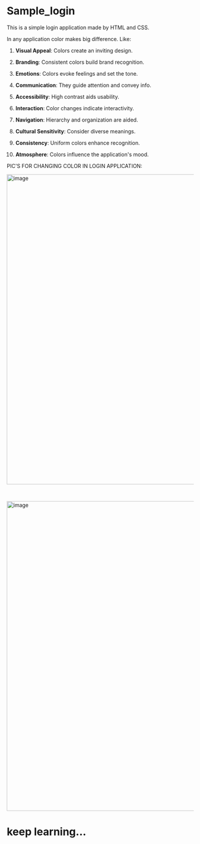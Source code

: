 # Sample_login
This is a simple login application made by HTML and CSS.


In any application color makes big difference. Like:

1. **Visual Appeal**:  Colors create an inviting design.

2. **Branding**:  Consistent colors build brand recognition.

3. **Emotions**:  Colors evoke feelings and set the tone.

4. **Communication**:  They guide attention and convey info.

5. **Accessibility**:  High contrast aids usability.

6. **Interaction**:  Color changes indicate interactivity.

7. **Navigation**:  Hierarchy and organization are aided.

8. **Cultural Sensitivity**:  Consider diverse meanings.

9. **Consistency**:  Uniform colors enhance recognition.

10. **Atmosphere**:  Colors influence the application's mood.


PIC'S FOR CHANGING COLOR IN LOGIN APPLICATION:



<img width="833" alt="image" src="https://github.com/Hareesh061/Sample_login/assets/90563881/756da2a2-dd41-4728-9992-856e446b1b38">

&nbsp;




<img width="832" alt="image" src="https://github.com/Hareesh061/Sample_login/assets/90563881/d86bb8c6-214d-40f7-898a-8dc0f863a3e7">






# keep learning...
